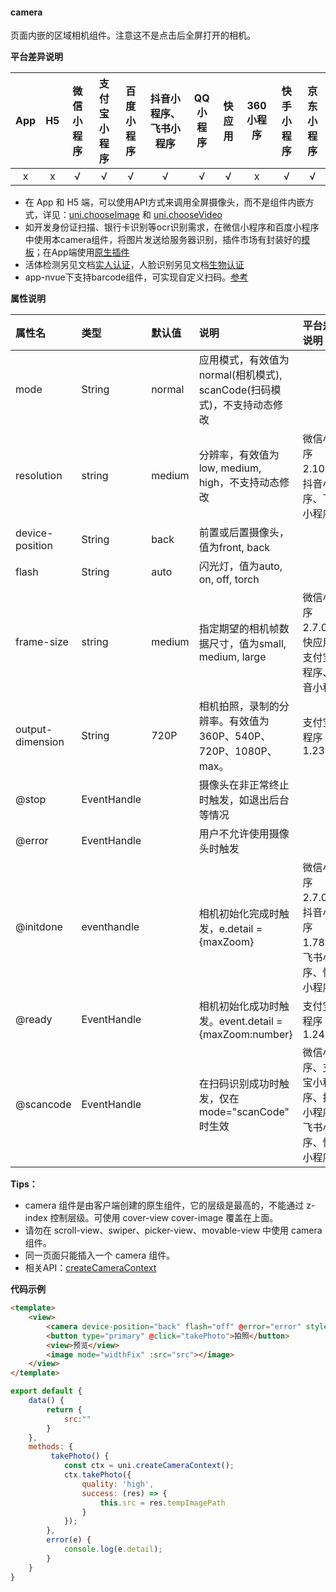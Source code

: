 #### camera
页面内嵌的区域相机组件。注意这不是点击后全屏打开的相机。

**平台差异说明**

|App|H5|微信小程序|支付宝小程序|百度小程序|抖音小程序、飞书小程序|QQ小程序|快应用|360小程序|快手小程序|京东小程序|
|:-:|:-:|:-:|:-:|:-:|:-:|:-:|:-:|:-:|:-:|:-:|
|x|x|√|√|√|√|√|√|x|√|√|

* 在 App 和 H5 端，可以使用API方式来调用全屏摄像头，而不是组件内嵌方式，详见：[uni.chooseImage](/api/media/image?id=chooseimage) 和 [uni.chooseVideo](/api/media/video?id=choosevideo) 
* 如开发身份证扫描、银行卡识别等ocr识别需求，在微信小程序和百度小程序中使用本camera组件，将图片发送给服务器识别，插件市场有封装好的[模板](https://ext.dcloud.net.cn/search?q=%E5%B0%8F%E7%A8%8B%E5%BA%8F%E7%9B%B8%E6%9C%BA)；在App端使用[原生插件](https://ext.dcloud.net.cn/search?q=ocr)
* 活体检测另见文档[实人认证](/api/plugins/facialRecognitionVerify)，人脸识别另见文档[生物认证](/api/system/authentication)
* app-nvue下支持barcode组件，可实现自定义扫码。[参考](https://uniapp.dcloud.io/component/barcode)

**属性说明**

|属性名|类型|默认值|说明|平台差异说明|
|:-|:-|:-|:-|:-|
|mode|String|normal	|应用模式，有效值为 normal(相机模式), scanCode(扫码模式)，不支持动态修改	||
|resolution|string|medium|分辨率，有效值为low, medium, high，不支持动态修改|微信小程序2.10.0、抖音小程序、飞书小程序|
|device-position|String			|back		|前置或后置摄像头，值为front, back|		|
|flash			|String			|auto		|闪光灯，值为auto, on, off, torch|			|
|frame-size|string|medium|指定期望的相机帧数据尺寸，值为small, medium, large|微信小程序2.7.0、快应用、支付宝小程序、抖音小程序|
|output-dimension	|String		|720P		|相机拍照，录制的分辨率。有效值为 360P、540P、720P、1080P、max。|	支付宝小程序1.23.0	|
|@stop		|EventHandle	|			|摄像头在非正常终止时触发，如退出后台等情况|		|
|@error		|EventHandle	|			|用户不允许使用摄像头时触发|			|
|@initdone|eventhandle||相机初始化完成时触发，e.detail = {maxZoom}|微信小程序2.7.0、抖音小程序1.78.0、飞书小程序、快手小程序|
|@ready		|EventHandle	|			|相机初始化成功时触发。event.detail = {maxZoom:number}|支付宝小程序1.24.3	|
|@scancode		|EventHandle	|		|在扫码识别成功时触发，仅在 mode="scanCode" 时生效|微信小程序、支付宝小程序、抖音小程序、飞书小程序、快手小程序|



**Tips：**
* camera 组件是由客户端创建的原生组件，它的层级是最高的，不能通过 z-index 控制层级。可使用 cover-view cover-image 覆盖在上面。
* 请勿在 scroll-view、swiper、picker-view、movable-view 中使用 camera 组件。
* 同一页面只能插入一个 camera 组件。
* 相关API：[createCameraContext](/api/media/camera-context)


**代码示例**

```html
<template>
	<view>
        <camera device-position="back" flash="off" @error="error" style="width: 100%; height: 300px;"></camera>
        <button type="primary" @click="takePhoto">拍照</button>
        <view>预览</view>
        <image mode="widthFix" :src="src"></image>
    </view>
</template>
```

```javascript
export default {
    data() {
        return {
            src:""
        }
    },
    methods: {
         takePhoto() {
            const ctx = uni.createCameraContext();
            ctx.takePhoto({
                quality: 'high',
                success: (res) => {
                    this.src = res.tempImagePath
                }
            });
        },
        error(e) {
            console.log(e.detail);
        }
    }
}
```

